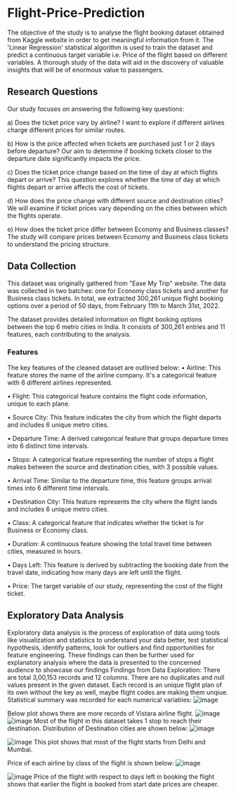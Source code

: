 # Flight-Price-Prediction
The objective of the study is to analyse the flight booking dataset obtained from Kaggle website in order to get meaningful information from it. The 'Linear Regression' statistical algorithm is used to train the dataset and predict a continuous target variable i.e. Price of the flight based on different variables. A thorough study of the data will aid in the discovery of valuable insights that will be of enormous value to passengers.

## Research Questions
Our study focuses on answering the following key questions:

a) Does the ticket price vary by airline?
I want to explore if different airlines charge different prices for similar routes.

b) How is the price affected when tickets are purchased just 1 or 2 days before departure?
Our aim to determine if booking tickets closer to the departure date significantly impacts the price.

c) Does the ticket price change based on the time of day at which flights depart or arrive?
This question explores whether the time of day at which flights depart or arrive affects the cost of tickets.

d) How does the price change with different source and destination cities?
We will examine if ticket prices vary depending on the cities between which the flights operate.

e) How does the ticket price differ between Economy and Business classes?
The study will compare prices between Economy and Business class tickets to understand the pricing structure.

## Data Collection
This dataset was originally gathered from "Ease My Trip" website. The data was collected in two batches: one for Economy class tickets and another for Business class tickets. In total, we extracted 300,261 unique flight booking options over a period of 50 days, from February 11th to March 31st, 2022. 

The dataset provides detailed information on flight booking options between the top 6 metro cities in India. It consists of 300,261 entries and 11 features, each contributing to the analysis.
### Features
The key features of the cleaned dataset are outlined below:
•	Airline: This feature stores the name of the airline company. It's a categorical feature with 6 different airlines represented.

•	Flight: This categorical feature contains the flight code information, unique to each plane.

•	Source City: This feature indicates the city from which the flight departs and includes 6 unique metro cities.

•	Departure Time: A derived categorical feature that groups departure times into 6 distinct time intervals.

•	Stops: A categorical feature representing the number of stops a flight makes between the source and destination cities, with 3 possible values.

•	Arrival Time: Similar to the departure time, this feature groups arrival times into 6 different time intervals.

•	Destination City: This feature represents the city where the flight lands and includes 6 unique metro cities.

•	Class: A categorical feature that indicates whether the ticket is for Business or Economy class.

•	Duration: A continuous feature showing the total travel time between cities, measured in hours.

•	Days Left: This feature is derived by subtracting the booking date from the travel date, indicating how many days are left until the flight.

•	Price: The target variable of our study, representing the cost of the flight ticket.

## Exploratory Data Analysis
Exploratory data analysis is the process of exploration of data using tools like visualization and statistics to understand your data better, test statistical hypothesis, identify patterns, look for outliers and find opportunities for feature engineering. These findings can then be further used for explanatory analysis where the data is presented to the concerned audience to showcase our findings
Findings from Data Exploration:
There are total 3,00,153 records and 12 columns.
There are no duplicates and null values present in the given dataset. Each record is an unique flight plan of its own without the key as well, maybe flight codes are making them unqiue. 
Statistical summary was recorded for each numerical variables:
![image](https://github.com/user-attachments/assets/dd854fab-1be8-40b5-9bcc-ea430800ff76)

Below plot shows there are more records of Vistara airline flight.
![image](https://github.com/user-attachments/assets/610457f0-9b20-4958-9e86-4b05336e9122)
![image](https://github.com/user-attachments/assets/51b1c5d0-9456-4c06-952b-15d63a6cf8ef)
Most of the flight in this dataset takes 1 stop to reach their destination.
Distribution of Destination cities are shown below:
![image](https://github.com/user-attachments/assets/69fd61c5-d668-4aa4-a95f-6a29a53214ea)

![image](https://github.com/user-attachments/assets/44e40e02-8649-406c-ad81-9853b6f98918)
This plot shows that most of the flight starts from Delhi and Mumbai.


Price of each airline by class of the flight is shown below:
![image](https://github.com/user-attachments/assets/f01abb35-0bac-4247-be66-8ef8868d854e)

![image](https://github.com/user-attachments/assets/9699b36d-c937-44f7-8aa6-295e10e80748)
Price of the flight with respect to days left in booking the flight shows that earlier the flight is booked from start date prices are cheaper.






